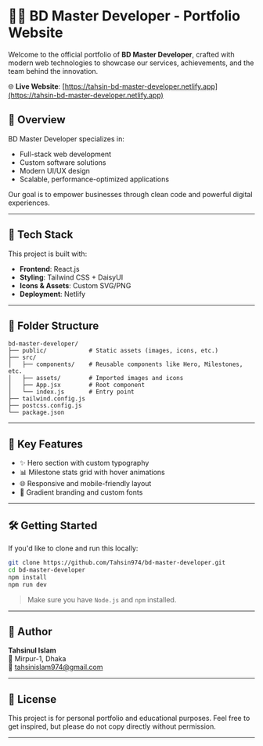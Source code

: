 # 🧑‍💻 BD Master Developer - Portfolio Website

Welcome to the official portfolio of **BD Master Developer**, crafted with modern web technologies to showcase our services, achievements, and the team behind the innovation.

🌐 **Live Website**: [https://tahsin-bd-master-developer.netlify.app](https://tahsin-bd-master-developer.netlify.app)

## 🚀 Overview

BD Master Developer specializes in:

- Full-stack web development
- Custom software solutions
- Modern UI/UX design
- Scalable, performance-optimized applications

Our goal is to empower businesses through clean code and powerful digital experiences.

---

## 🧱 Tech Stack

This project is built with:

- **Frontend**: React.js
- **Styling**: Tailwind CSS + DaisyUI
- **Icons & Assets**: Custom SVG/PNG
- **Deployment**: Netlify

---

## 📁 Folder Structure

```
bd-master-developer/
├── public/            # Static assets (images, icons, etc.)
├── src/
│   ├── components/    # Reusable components like Hero, Milestones, etc.
│   ├── assets/        # Imported images and icons
│   ├── App.jsx        # Root component
│   └── index.js       # Entry point
├── tailwind.config.js
├── postcss.config.js
└── package.json
```

---

## 📸 Key Features

- ✨ Hero section with custom typography
- 📊 Milestone stats grid with hover animations
- 🌐 Responsive and mobile-friendly layout
- 🎨 Gradient branding and custom fonts

---

## 🛠️ Getting Started

If you'd like to clone and run this locally:

```bash
git clone https://github.com/Tahsin974/bd-master-developer.git
cd bd-master-developer
npm install
npm run dev
```

> Make sure you have `Node.js` and `npm` installed.

---

## 🙌 Author

**Tahsinul Islam**  
📍 Mirpur-1, Dhaka  
📧 [tahsinislam974@gmail.com](mailto:tahsinislam974@gmail.com)

---

## 📃 License

This project is for personal portfolio and educational purposes. Feel free to get inspired, but please do not copy directly without permission.

---
